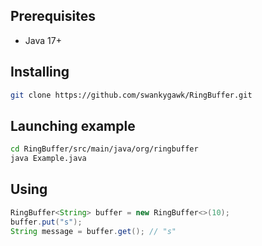 ## Prerequisites
* Java 17+

## Installing

```bash
git clone https://github.com/swankygawk/RingBuffer.git
```

## Launching example
```bash
cd RingBuffer/src/main/java/org/ringbuffer
java Example.java
```

## Using
```java
RingBuffer<String> buffer = new RingBuffer<>(10);
buffer.put("s");
String message = buffer.get(); // "s"
```
